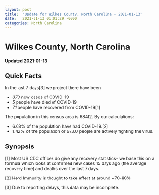 ```yaml
---
layout: post
title:  "Update for Wilkes County, North Carolina - 2021-01-13"
date:   2021-01-13 01:01:29 -0600
categories: North Carolina
---
```


# Wilkes County, North Carolina
#### Updated 2021-01-13

## Quick Facts

In the last 7 days[3] we project there have been
- *370* new cases of COVID-19
- *5* people have died of COVID-19
- *71* people have recovered from COVID-19[1]

The population in this census area is 68412. By our calculations:
- 6.68% of the population have had COVID-19.[2]
- 1.42% of the population or 973.0 people are actively fighting the virus.

## Synopsis




[1] Most US CDC offices do give any recovery statistics- we base this on a formula which looks at confirmed new cases
15 days ago (the average recovery time) and deaths over the last 7 days.

[2] Herd Immunity is thought to take effect at around ~70-80%

[3] Due to reporting delays, this data may be incomplete.
 
    